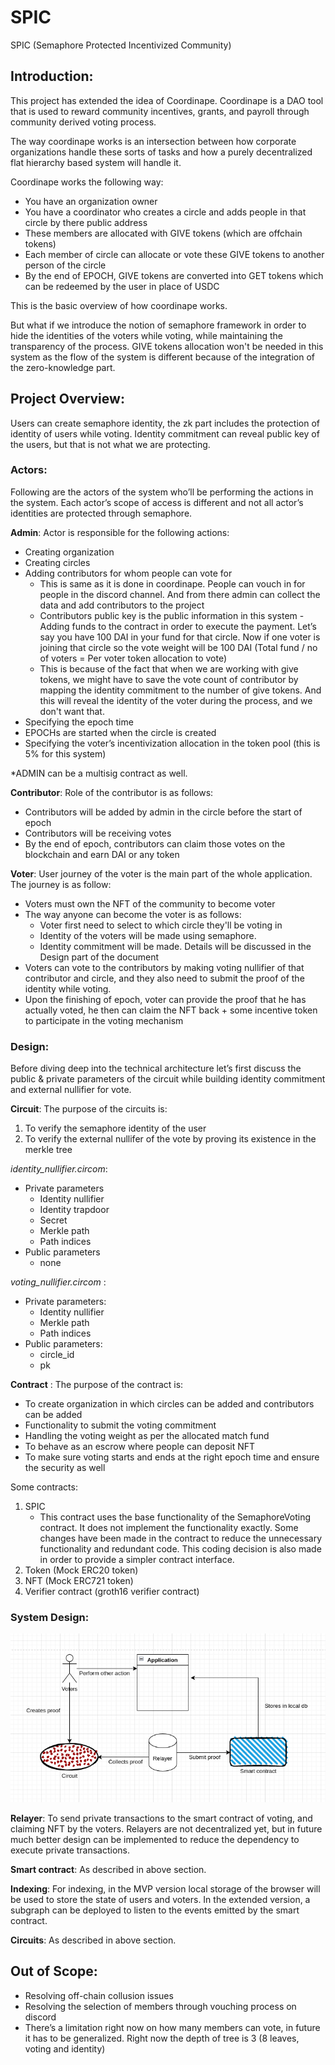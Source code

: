# SPIC 

SPIC (Semaphore Protected Incentivized Community)

## Introduction:

This project has extended the idea of Coordinape. Coordinape is a DAO tool that is used to reward community incentives, grants, and payroll through community derived voting process. 

The way coordinape works is an intersection between how corporate organizations handle these sorts of tasks and how a purely decentralized flat hierarchy based system will handle it. 

Coordinape works the following way:
- You have an organization owner
- You have a coordinator who creates a circle and adds people in that circle by there public address
- These members are allocated with GIVE tokens (which are offchain tokens)
- Each member of circle can allocate or vote these GIVE tokens to another person of the circle
- By the end of EPOCH, GIVE tokens are converted into GET tokens which can be redeemed by the user in place of USDC

This is the basic overview of how coordinape works. 

But what if we introduce the notion of semaphore framework in order to hide the identities of the voters while voting, while maintaining the transparency of the process. GIVE tokens allocation won't be needed in this system as the flow of the system is different because of the integration of the zero-knowledge part. 

## Project Overview:
Users can create semaphore identity, the zk part includes the protection of identity of users while voting. Identity commitment can reveal public key of the users, but that is not what we are protecting. 

### Actors:
Following are the actors of the system who’ll be performing the actions in the system. Each actor’s scope of access is different and not all actor’s identities are protected through semaphore. 

**Admin**:
Actor is responsible for the following actions:
- Creating organization
- Creating circles
- Adding contributors for whom people can vote for
    - This is same as it is done in coordinape. People can vouch in for people in the discord channel. And from there admin can collect the data and add contributors to the project
    - Contributors public key is the public information in this system
-Adding funds to the contract in order to execute the payment. Let’s say you have 100 DAI in your fund for that circle. Now if one voter is joining that circle so the vote weight will be 100 DAI (Total fund / no of voters = Per voter token allocation to vote)
    - This is because of the fact that when we are working with give tokens, we might have to save the vote count of contributor by mapping the identity commitment to the number of give tokens. And this will reveal the identity of the voter during the process, and we don't want that. 
- Specifying the epoch time
- EPOCHs are started when the circle is created
- Specifying the voter’s incentivization allocation in the token pool (this is 5% for this system)

*ADMIN can be a multisig contract as well.

**Contributor**:
Role of the contributor is as follows:
- Contributors will be added by admin in the circle before the start of epoch
- Contributors will be receiving votes 
- By the end of epoch, contributors can claim those votes on the blockchain and earn DAI or any token 

**Voter**:
User journey of the voter is the main part of the whole application. The journey is as follow:
- Voters must own the NFT of the community to become voter
- The way anyone can become the voter is as follows:
    - Voter first need to select to which circle they'll be voting in
    - Identity of the voters will be made using semaphore. 
    - Identity commitment will be made. Details will be discussed in the Design part of the document
- Voters can vote to the contributors by making voting nullifier of that contributor and circle, and they also need to submit the proof of the identity while voting.
- Upon the finishing of epoch, voter can provide the proof that he has actually voted, he then can claim the NFT back + some incentive token to participate in the voting mechanism

### Design:
Before diving deep into the technical architecture let’s first discuss the public & private parameters of the circuit while building identity commitment and external nullifier for vote.

**Circuit**:
The purpose of the circuits is:
1. To verify the semaphore identity of the user
2. To verify the external nullifer of the vote by proving its existence in the merkle tree

*identity_nullifier.circom*:
- Private parameters
    - Identity nullifier
    - Identity trapdoor
    - Secret 
    - Merkle path
    - Path indices
- Public parameters
    - none

*voting_nullifier.circom* :
- Private parameters:
    - Identity nullifier 
    - Merkle path
    - Path indices
- Public parameters:
    - circle_id
    - pk

**Contract** :
The purpose of the contract is:
- To create organization in which circles can be added and contributors can be added
- Functionality to submit the voting commitment 
- Handling the voting weight as per the allocated match fund
- To behave as an escrow where people can deposit NFT 
- To make sure voting starts and ends at the right epoch time and ensure the security as well

Some contracts:
1. SPIC
    - This contract uses the base functionality of the SemaphoreVoting contract. It does not implement the functionality exactly. Some changes have been made in the contract to reduce the unnecessary functionality and redundant code. This coding decision is also made in order to provide a simpler contract interface.
2. Token (Mock ERC20 token)
3. NFT (Mock ERC721 token)
4. Verifier contract (groth16 verifier contract)

### System Design:

![System Design](design.png)

**Relayer**:
To send private transactions to the smart contract of voting, and claiming NFT by the voters. Relayers are not decentralized yet, but in future much better design can be implemented to reduce the dependency to execute private transactions. 

**Smart contract**:
As described in above section.

**Indexing**:
For indexing, in the MVP version local storage of the browser will be used to store the state of users and voters. In the extended version, a subgraph can be deployed to listen to the events emitted by the smart contract.

**Circuits**:
As described in above section.

## Out of Scope:
- Resolving off-chain collusion issues
- Resolving the selection of members through vouching process on discord
- There’s a limitation right now on how many members can vote, in future it has to be generalized. Right now the depth of tree is 3 (8 leaves, voting and identity)



